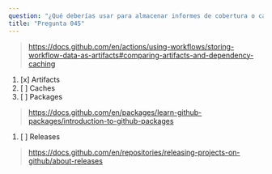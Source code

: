 ```yaml
---
question: "¿Qué deberías usar para almacenar informes de cobertura o capturas de pantalla generados durante un workflow que ejecuta pruebas automatizadas para un repository?"
title: "Pregunta 045"
---
```



> https://docs.github.com/en/actions/using-workflows/storing-workflow-data-as-artifacts#comparing-artifacts-and-dependency-caching
1. [x] Artifacts
1. [ ] Caches
1. [ ] Packages
> https://docs.github.com/en/packages/learn-github-packages/introduction-to-github-packages
1. [ ] Releases
> https://docs.github.com/en/repositories/releasing-projects-on-github/about-releases
